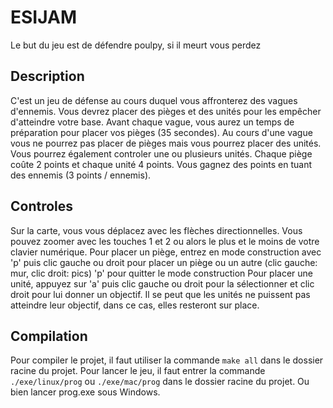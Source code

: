 # ESIJAM

Le but du jeu est de défendre poulpy, si il meurt vous perdez

## Description
C'est un jeu de défense au cours duquel vous affronterez des vagues d'ennemis. Vous devrez placer des pièges et des unités pour les empêcher d'atteindre votre base.
Avant chaque vague, vous aurez un temps de préparation pour placer vos pièges (35 secondes).
Au cours d'une vague vous ne pourrez pas placer de pièges mais vous pourrez placer des unités.
Vous pourrez également controler une ou plusieurs unités.
Chaque piège coûte 2 points et chaque unité 4 points.
Vous gagnez des points en tuant des ennemis (3 points / ennemis).

## Controles
Sur la carte, vous vous déplacez avec les flèches directionnelles. Vous pouvez zoomer avec les touches 1 et 2 ou alors le plus et le moins de votre clavier numérique.
Pour placer un piège, entrez en mode construction avec 'p'
    puis clic gauche ou droit pour placer un piège ou un autre (clic gauche: mur, clic droit: pics)
    'p' pour quitter le mode construction
Pour placer une unité, appuyez sur 'a' puis clic gauche ou droit pour la sélectionner et clic droit pour lui donner un objectif.
    Il se peut que les unités ne puissent pas atteindre leur objectif, dans ce cas, elles resteront sur place.


## Compilation
Pour compiler le projet, il faut utiliser la commande `make all` dans le dossier racine du projet.
Pour lancer le jeu, il faut entrer la commande `./exe/linux/prog` ou `./exe/mac/prog` dans le dossier racine du projet.
Ou bien lancer prog.exe sous Windows.
